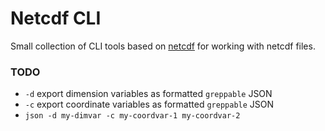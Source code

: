 # Netcdf CLI

Small collection of CLI tools based on [netcdf](https://github.com/stellarsunset/netcdf) for working with netcdf files.

### TODO
- `-d` export dimension variables as formatted `greppable` JSON
- `-c` export coordinate variables as formatted `greppable` JSON
- `json -d my-dimvar -c my-coordvar-1 my-coordvar-2`